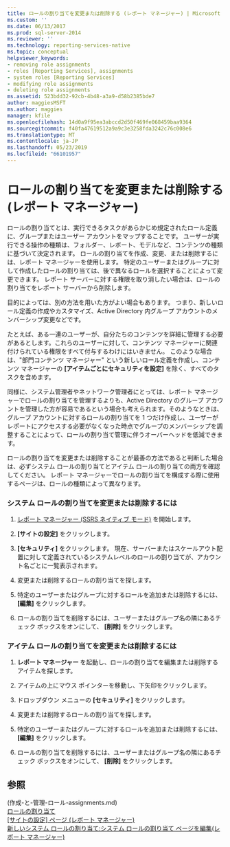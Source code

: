 ```yaml
---
title: ロールの割り当てを変更または削除する (レポート マネージャー) | Microsoft Docs
ms.custom: ''
ms.date: 06/13/2017
ms.prod: sql-server-2014
ms.reviewer: ''
ms.technology: reporting-services-native
ms.topic: conceptual
helpviewer_keywords:
- removing role assignments
- roles [Reporting Services], assignments
- system roles [Reporting Services]
- modifying role assignments
- deleting role assignments
ms.assetid: 523bdd32-92cb-4b48-a3a9-d58b2385bde7
author: maggiesMSFT
ms.author: maggies
manager: kfile
ms.openlocfilehash: 14d0a9f95ea3abccd2d50f469fe068459baa9364
ms.sourcegitcommit: f40fa47619512a9a9c3e3258fda3242c76c008e6
ms.translationtype: MT
ms.contentlocale: ja-JP
ms.lasthandoff: 05/23/2019
ms.locfileid: "66101957"
---
```

# <a name="modify-or-delete-a-role-assignment-report-manager"></a>ロールの割り当てを変更または削除する (レポート マネージャー)
  ロールの割り当てとは、実行できるタスクがあらかじめ規定されたロール定義に、グループまたはユーザー アカウントをマップすることです。 ユーザーが実行できる操作の種類は、フォルダー、レポート、モデルなど、コンテンツの種類に基づいて決定されます。 ロールの割り当てを作成、変更、または削除するには、レポート マネージャーを使用します。 特定のユーザーまたはグループに対して作成したロールの割り当ては、後で異なるロールを選択することによって変更できます。 レポート サーバーに対する権限を取り消したい場合は、ロールの割り当てをレポート サーバーから削除します。  
  
 目的によっては、別の方法を用いた方がよい場合もあります。 つまり、新しいロール定義の作成やカスタマイズ、Active Directory 内グループ アカウントのメンバーシップ変更などです。  
  
 たとえば、ある一連のユーザーが、自分たちのコンテンツを詳細に管理する必要があるとします。これらのユーザーに対して、コンテンツ マネージャーに関連付けられている権限をすべて付与するわけにはいきません。 このような場合は、"部門コンテンツ マネージャー" という新しいロール定義を作成し、コンテンツ マネージャーの **[アイテムごとにセキュリティを設定]** を除く、すべてのタスクを含めます。  
  
 同様に、システム管理者やネットワーク管理者にとっては、レポート マネージャーでロールの割り当てを管理するよりも、Active Directory のグループ アカウントを管理した方が容易であるという場合も考えられます。そのようなときは、グループ アカウントに対するロールの割り当てを 1 つだけ作成し、ユーザーがレポートにアクセスする必要がなくなった時点でグループのメンバーシップを調整することによって、ロールの割り当て管理に伴うオーバーヘッドを低減できます。  
  
 ロールの割り当てを変更または削除することが最善の方法であると判断した場合は、必ずシステム ロールの割り当てとアイテム ロールの割り当ての両方を確認してください。 レポート マネージャーでロールの割り当てを構成する際に使用するページは、ロールの種類によって異なります。  
  
### <a name="to-modify-or-delete-a-system-role-assignment"></a>システム ロールの割り当てを変更または削除するには  
  
1.  [レポート マネージャー &#40;SSRS ネイティブ モード&#41;](../report-manager-ssrs-native-mode.md) を開始します。  
  
2.  **[サイトの設定]** をクリックします。  
  
3.  **[セキュリティ]** をクリックします。 現在、サーバーまたはスケールアウト配置に対して定義されているシステムレベルのロールの割り当てが、アカウント名ごとに一覧表示されます。  
  
4.  変更または削除するロールの割り当てを探します。  
  
5.  特定のユーザーまたはグループに対するロールを追加または削除するには、 **[編集]** をクリックします。  
  
6.  ロールの割り当てを削除するには、ユーザーまたはグループ名の隣にあるチェック ボックスをオンにして、 **[削除]** をクリックします。  
  
### <a name="to-modify-or-delete-an-item-role-assignment"></a>アイテム ロールの割り当てを変更または削除するには  
  
1.  **レポート マネージャー** を起動し、ロールの割り当てを編集または削除するアイテムを探します。  
  
2.  アイテムの上にマウス ポインターを移動し、下矢印をクリックします。  
  
3.  ドロップダウン メニューの **[セキュリティ]** をクリックします。  
  
4.  変更または削除するロールの割り当てを探します。  
  
5.  特定のユーザーまたはグループに対するロールを追加または削除するには、 **[編集]** をクリックします。  
  
6.  ロールの割り当てを削除するには、ユーザーまたはグループ名の隣にあるチェック ボックスをオンにして、 **[削除]** をクリックします。  
  
## <a name="see-also"></a>参照  
 (作成-と-管理-ロール-assignments.md)   
 [ロールの割り当て](role-assignments.md)   
 [[サイトの設定] ページ &#40;レポート マネージャー&#41;](../site-settings-page-report-manager.md)   
 [新しいシステム ロールの割り当て:システム ロールの割り当て ページを編集&#40;レポート マネージャー&#41;](../new-system-role-assignments-edit-system-role-assignments-page-report-manager.md)  
  
  

